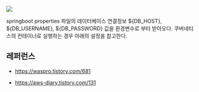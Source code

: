 
![](https://github.com/gnosia93/eks-on-aws/blob/main/images/springboot-env-db.png)

springboot properties 파일의 데이터베이스 연결정보 ${DB_HOST}, ${DB_USERNAME}, ${DB_PASSWORD} 값을 환경변수로 부터 받아오다.
쿠버네티스의 컨테이너로 실행하는 경우 아래의 설정을 참고한다. 

## 레퍼런스 ##

* https://waspro.tistory.com/681

* https://aws-diary.tistory.com/131
